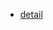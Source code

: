 * [detail](https://roki.hateblo.jp/entry/2018/02/28/markdown_%E3%81%8B%E3%82%89%E6%95%B0%E5%BC%8F%E3%81%AE%E3%81%BF%E3%82%92%E5%8F%96%E3%82%8A%E5%87%BA%E3%81%97%E3%81%A6_PNG_%E3%81%A8%E3%81%97%E3%81%A6%E5%87%BA%E5%8A%9B%E3%81%97%E8%A9%B2%E5%BD%93%E7%AE%87)
